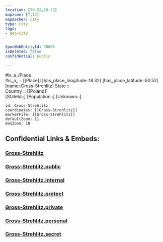 ```yaml
---
location: [50.52,18.32] 
mapzoom: [7,12] 
mapmarker: city 
type: City
tags:
- geo/City


SpocWebEntityId: 30606
isDeleted: false
confidential: public

---
```

#is_a_/Place  
#is_a_ :: [[Place]] 
[has_place_longitude::18.32] 
[has_place_latitude::50.52] 
[name::Gross-Strehlitz] 
State ::  
Country :: [[Poland]]  
[StateId::] 
[Population::] 
[Unknown::] 


```leaflet
id: Gross-Strehlitz
coordinates: [[Gross-Strehlitz]] 
markerFile: [[Gross-Strehlitz]] 
defaultZoom: 11 
maxZoom: 18
```


## Confidential Links & Embeds: 

### [Gross-Strehlitz](/_Standards/Earth/Continent/Europe/Europe~East/Poland/Provinces~Poland/Opole/City/Gross-Strehlitz.md) 

### [Gross-Strehlitz.public](/_public/Earth/Continent/Europe/Europe~East/Poland/Provinces~Poland/Opole/City/Gross-Strehlitz.public.md) 

### [Gross-Strehlitz.internal](/_internal/Earth/Continent/Europe/Europe~East/Poland/Provinces~Poland/Opole/City/Gross-Strehlitz.internal.md) 

### [Gross-Strehlitz.protect](/_protect/Earth/Continent/Europe/Europe~East/Poland/Provinces~Poland/Opole/City/Gross-Strehlitz.protect.md) 

### [Gross-Strehlitz.private](/_private/Earth/Continent/Europe/Europe~East/Poland/Provinces~Poland/Opole/City/Gross-Strehlitz.private.md) 

### [Gross-Strehlitz.personal](/_personal/Earth/Continent/Europe/Europe~East/Poland/Provinces~Poland/Opole/City/Gross-Strehlitz.personal.md) 

### [Gross-Strehlitz.secret](/_secret/Earth/Continent/Europe/Europe~East/Poland/Provinces~Poland/Opole/City/Gross-Strehlitz.secret.md)

